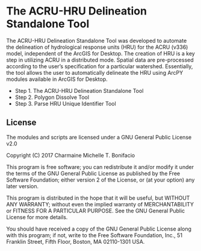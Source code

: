 # The ACRU-HRU Delineation Standalone Tool

The ACRU-HRU Delineation Standalone Tool was developed to automate the delineation of hydrological response units (HRU) for the ACRU (v336) model, independent of the ArcGIS for Desktop. The creation of HRU is a key step in utilizing ACRU in a distributed mode. Spatial data are pre-processed according to the user’s specification for a particular watershed. Essentially, the tool allows the user to automatically delineate the HRU using ArcPY modules available in ArcGIS for Desktop.

- Step 1. The ACRU-HRU Delineation Standalone Tool
- Step 2. Polygon Dissolve Tool
- Step 3. Parse HRU Unique Identifier Tool

## License

The modules and scripts are licensed under a GNU General Public License v2.0

Copyright (C) 2017 Charmaine Michelle T. Bonifacio

This program is free software; you can redistribute it and/or modify it under the terms of the GNU General Public License as published by the Free Software Foundation; either version 2 of the License, or (at your option) any later version.

This program is distributed in the hope that it will be useful, but WITHOUT ANY WARRANTY; without even the implied warranty of MERCHANTABILITY or FITNESS FOR A PARTICULAR PURPOSE. See the GNU General Public License for more details.

You should have received a copy of the GNU General Public License along with this program; if not, write to the Free Software Foundation, Inc., 51 Franklin Street, Fifth Floor, Boston, MA 02110-1301 USA.
